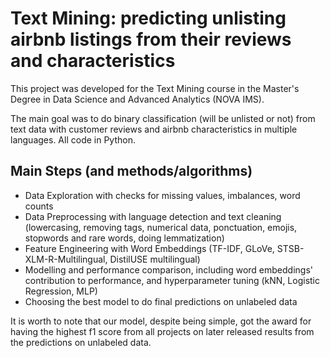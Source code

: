 # Text Mining: predicting unlisting airbnb listings from their reviews and characteristics

This project was developed for the Text Mining course in the Master's Degree in Data Science and Advanced Analytics (NOVA IMS).

The main goal was to do binary classification (will be unlisted or not) from text data with customer reviews and airbnb characteristics in multiple languages. All code in Python.

## Main Steps (and methods/algorithms)

- Data Exploration with checks for missing values, imbalances, word counts
- Data Preprocessing with language detection and text cleaning (lowercasing, removing tags, numerical data, ponctuation, emojis, stopwords and rare words, doing lemmatization)
- Feature Engineering with Word Embeddings (TF-IDF, GLoVe, STSB-XLM-R-Multilingual, DistilUSE multilingual)
- Modelling and performance comparison, including word embeddings' contribution to performance, and hyperparameter tuning (kNN, Logistic Regression, MLP)
- Choosing the best model to do final predictions on unlabeled data

It is worth to note that our model, despite being simple, got the award for having the highest f1 score from all projects on later released results from the predictions on unlabeled data.
